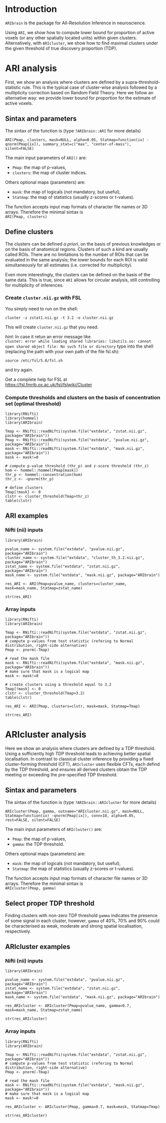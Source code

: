 # Introduction

`ARIbrain` is the package for All-Resolution Inference in neuroscience.

Using `ARI`, we show how to compute lower bound for proportion of active voxels (or any other spatially located units) within given clusters. Alternatively, with `ARIcluster`, we show how to find maximal clusters under the given threshold of true discovery proportion (TDP).

# ARI analysis

First, we show an analysis where clusters are defined by a supra-threshold-statistic rule. This is the typical case of cluster-wise analysis followed by a multiplicity correction based on Random Field Theory. Here we follow an alternative way: we provide lower bound for proportion for the estimate of active voxels.

## Sintax and parameters
The sintax of the function is (type `?ARIbrain::ARI` for more details)

`ARI(Pmap, clusters, mask=NULL, alpha=0.05, Statmap=function(ix) -qnorm(Pmap[ix]), summary_stat=c("max", "center-of-mass"), silent=FALSE)`

The main input parameters of `ARI()` are:   

- `Pmap`: the map of p-values, 
- `clusters`: the map of cluster indices.

Others optional maps (parameters) are:   

- `mask`: the map of logicals (not mandatory, but useful),
- `Statmap`: the map of statistics (usually z-scores or t-values).

The function accepts input map formats of character file names or 3D arrays. Therefore the minimal sintax is   
`ARI(Pmap, clusters)`

## Define clusters

The clusters can be defined *a priori*, on the basis of previous knowledges or on the basis of anatomical regions. Clusters of such a kind are usually called ROIs. There are no limitations to the number of ROIs that can be evaluated in the same analysis; the lower bounds for each ROI is valid simultaneously for all estimates (i.e. corrected for multiplicity). 

Even more interestingly, the clusters can be defined on the basis of the same data. This is true, since `ARI` allows for circular analysis, still controlling for multiplicity of inferences.

### Create `cluster.nii.gz` with FSL

You simply need to run on the shell:

`cluster -z zstat1.nii.gz -t 3.2 -o cluster.nii.gz`

This will create `cluster.nii.gz` that you need.

*hint*: In case it retun an error message like  
`cluster: error while loading shared libraries: libutils.so: cannot open shared object file: No such file or directory`
type into the shell (replacing the path with your own path of the file fsl.sh):

`source /etc/fsl/5.0/fsl.sh`

and try again.

Get a complete help for FSL at  
<https://fsl.fmrib.ox.ac.uk/fsl/fslwiki/Cluster>

### Compute thresholds and clusters on the basis of concentration set (optimal threshold)

```{r}
library(RNifti)
library(hommel)
library(ARIbrain)

Tmap <- RNifti::readNifti(system.file("extdata", "zstat.nii.gz", package="ARIbrain"))
Pmap <- RNifti::readNifti(system.file("extdata", "pvalue.nii.gz", package="ARIbrain"))
mask <- RNifti::readNifti(system.file("extdata", "mask.nii.gz", package="ARIbrain"))
mask <- mask!=0

# compute p-value threshold (thr_p) and z-score threshold (thr_z)
hom <- hommel::hommel(Pmap[mask])
thr_p <- hommel::concentration(hom)
thr_z <- -qnorm(thr_p)

# define clusters
Tmap[!mask] <- 0
clstr <- cluster_threshold(Tmap>thr_z)
table(clstr)
```

## ARI examples

### Nifti (nii) inputs

```{r}
library(ARIbrain)

pvalue_name <- system.file("extdata", "pvalue.nii.gz", package="ARIbrain")
cluster_name <- system.file("extdata", "cluster_th_3.2.nii.gz", package="ARIbrain")
zstat_name <- system.file("extdata", "zstat.nii.gz", package="ARIbrain")
mask_name <- system.file("extdata", "mask.nii.gz", package="ARIbrain")

res_ARI <- ARI(Pmap=pvalue_name, clusters=cluster_name, mask=mask_name, Statmap=zstat_name)

str(res_ARI)
```

### Array inputs

```{r}
library(RNifti)
library(ARIbrain)

Tmap <- RNifti::readNifti(system.file("extdata", "zstat.nii.gz", package="ARIbrain"))
# compute p-values from test statistic (refering to Normal distribution, right-side alternative)
Pmap <- pnorm(-Tmap)

# read the mask file
mask <- RNifti::readNifti(system.file("extdata", "mask.nii.gz", package="ARIbrain"))
# make sure that mask is a logical map
mask <- mask!=0

# create clusters using a threshold equal to 3.2
Tmap[!mask] <- 0
clstr <- cluster_threshold(Tmap>3.2)
table(clstr)

res_ARI <- ARI(Pmap, clusters=clstr, mask=mask, Statmap=Tmap)

str(res_ARI)
```

# ARIcluster analysis

Here we show an analysis where clusters are defined by a TDP threshold. Using a sufficiently high TDP threshold leads to achieving better spatial localisation. In contrast to classical cluster inference by providing a fixed cluster-forming threshold (CFT), `ARIcluster` uses flexible CFTs, each defind by the TDP threshold, and ensures all derived clusters obtain the TDP meeting or exceeding the pre-specified TDP threshold.

## Sintax and parameters
The sintax of the function is (type `?ARIbrain::ARIcluster` for more details)

`ARIcluster(Pmap, gamma, outname="ARIcluster.nii.gz", mask=NULL, Statmap=function(ix) -qnorm(Pmap[ix]), conn=18, alpha=0.05, rest=FALSE, silent=FALSE)`

The main input parameters of `ARIcluster()` are:   

- `Pmap`: the map of p-values, 
- `gamma`: the TDP threshold.

Others optional maps (parameters) are:   

- `mask`: the map of logicals (not mandatory, but useful),
- `Statmap`: the map of statistics (usually z-scores or t-values).

The function accepts input map formats of character file names or 3D arrays. Therefore the minimal sintax is   
`ARIcluster(Pmap, gamma)`

## Select proper TDP threshold

Finding clusters with non-zero TDP threshold `gamma` indicates the presence of some signal in each cluster, however, `gamma` of 40%, 70% and 90% could be characterised as weak, moderate and strong spatial localisation, respectively.

## ARIcluster examples

### Nifti (nii) inputs

```{r}
library(ARIbrain)

pvalue_name <- system.file("extdata", "pvalue.nii.gz", package="ARIbrain")
zstat_name <- system.file("extdata", "zstat.nii.gz", package="ARIbrain")
mask_name <- system.file("extdata", "mask.nii.gz", package="ARIbrain")

res_ARIcluster <- ARIcluster(Pmap=pvalue_name, gamma=0.7, mask=mask_name, Statmap=zstat_name)

str(res_ARIcluster)
```

### Array inputs

```{r}
library(RNifti)
library(ARIbrain)

Tmap <- RNifti::readNifti(system.file("extdata", "zstat.nii.gz", package="ARIbrain"))
# compute p-values from test statistic (refering to Normal distribution, right-side alternative)
Pmap <- pnorm(-Tmap)

# read the mask file
mask <- RNifti::readNifti(system.file("extdata", "mask.nii.gz", package="ARIbrain"))
# make sure that mask is a logical map
mask <- mask!=0

res_ARIcluster <- ARIcluster(Pmap, gamma=0.7, mask=mask, Statmap=Tmap)

str(res_ARIcluster)
```
